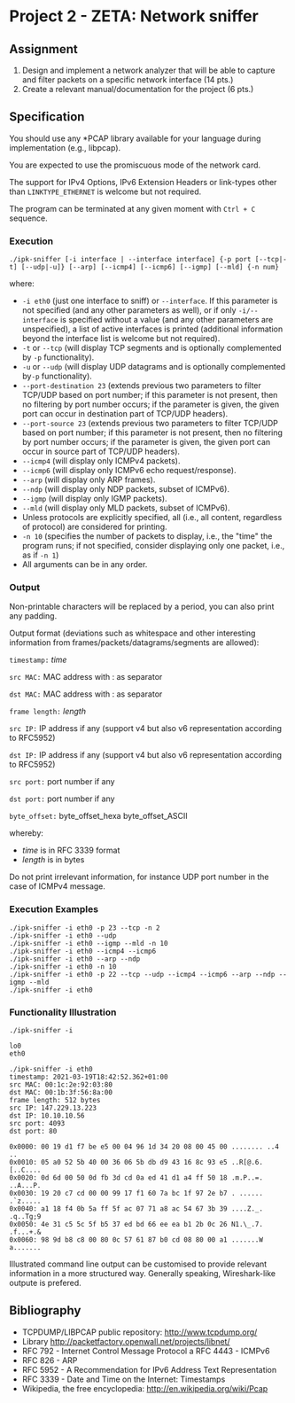 # Project 2 - ZETA: Network sniffer

## Assignment
1. Design and implement a network analyzer that will be able to capture and filter packets on a specific network interface (14 pts.) 
2. Create a relevant manual/documentation for the project (6 pts.)

## Specification
You should use any *PCAP library available for your language during implementation (e.g., libpcap).

You are expected to use the promiscuous mode of the network card.

The support for IPv4 Options, IPv6 Extension Headers or link-types other than `LINKTYPE_ETHERNET` is welcome but not required.

The program can be terminated at any given moment with `Ctrl + C` sequence.

### Execution
```
./ipk-sniffer [-i interface | --interface interface] {-p port [--tcp|-t] [--udp|-u]} [--arp] [--icmp4] [--icmp6] [--igmp] [--mld] {-n num}
```

where:

* `-i eth0` (just one interface to sniff) or `--interface`. If this parameter is not specified (and any other parameters as well), or if only `-i/--interface` is specified without a value (and any other parameters are unspecified), a list of active interfaces is printed (additional information beyond the interface list is welcome but not required).
* `-t` or `--tcp` (will display TCP segments and is optionally complemented by `-p` functionality).
* `-u` or `--udp` (will display UDP datagrams and is optionally complemented by`-p` functionality).
* `--port-destination 23` (extends previous two parameters to filter TCP/UDP based on port number; if this parameter is not present, then no filtering by port number occurs; if the parameter is given, the given port can occur in destination part of TCP/UDP headers).
* `--port-source 23` (extends previous two parameters to filter TCP/UDP based on port number; if this parameter is not present, then no filtering by port number occurs; if the parameter is given, the given port can occur in source part of TCP/UDP headers).
* `--icmp4` (will display only ICMPv4 packets).
* `--icmp6` (will display only ICMPv6 echo request/response).
* `--arp` (will display only ARP frames).
* `--ndp` (will display only NDP packets, subset of ICMPv6).
* `--igmp` (will display only IGMP packets).
* `--mld` (will display only MLD packets, subset of ICMPv6).
* Unless protocols are explicitly specified, all (i.e., all content, regardless of protocol) are considered for printing. 
* `-n 10` (specifies the number of packets to display, i.e., the "time" the program runs; if not specified, consider displaying only one packet, i.e., as if `-n 1`)
* All arguments can be in any order.

### Output
Non-printable characters will be replaced by a period, you can also print any padding.

Output format (deviations such as whitespace and other interesting information from frames/packets/datagrams/segments are allowed):

`timestamp:` *time*

`src MAC:` MAC address with : as separator

`dst MAC:` MAC address with : as separator

`frame length:` *length*

`src IP:` IP address if any (support v4 but also v6 representation according to RFC5952)

`dst IP:` IP address if any (support v4 but also v6 representation according to RFC5952)

`src port:` port number if any 

`dst port:` port number if any

`byte_offset:` byte_offset_hexa byte_offset_ASCII


whereby:

* *time* is in RFC 3339 format
* *length* is in bytes

Do not print irrelevant information, for instance UDP port number in the case of ICMPv4 message.

### Execution Examples
```
./ipk-sniffer -i eth0 -p 23 --tcp -n 2
./ipk-sniffer -i eth0 --udp
./ipk-sniffer -i eth0 --igmp --mld -n 10   
./ipk-sniffer -i eth0 --icmp4 --icmp6
./ipk-sniffer -i eth0 --arp --ndp
./ipk-sniffer -i eth0 -n 10      
./ipk-sniffer -i eth0 -p 22 --tcp --udp --icmp4 --icmp6 --arp --ndp --igmp --mld
./ipk-sniffer -i eth0
```

### Functionality Illustration
```
./ipk-sniffer -i

lo0
eth0

./ipk-sniffer -i eth0
timestamp: 2021-03-19T18:42:52.362+01:00
src MAC: 00:1c:2e:92:03:80
dst MAC: 00:1b:3f:56:8a:00
frame length: 512 bytes
src IP: 147.229.13.223
dst IP: 10.10.10.56
src port: 4093
dst port: 80

0x0000: 00 19 d1 f7 be e5 00 04 96 1d 34 20 08 00 45 00 ........ ..4 ..
0x0010: 05 a0 52 5b 40 00 36 06 5b db d9 43 16 8c 93 e5 ..R[@.6. [..C....
0x0020: 0d 6d 00 50 0d fb 3d cd 0a ed 41 d1 a4 ff 50 18 .m.P..=. ..A...P.
0x0030: 19 20 c7 cd 00 00 99 17 f1 60 7a bc 1f 97 2e b7 . ...... .`z.....
0x0040: a1 18 f4 0b 5a ff 5f ac 07 71 a8 ac 54 67 3b 39 ....Z._. .q..Tg;9
0x0050: 4e 31 c5 5c 5f b5 37 ed bd 66 ee ea b1 2b 0c 26 N1.\_.7. .f...+.&
0x0060: 98 9d b8 c8 00 80 0c 57 61 87 b0 cd 08 80 00 a1 .......W a.......
```

Illustrated command line output can be customised to provide relevant information in a more structured way. Generally speaking, Wireshark-like outpute is prefered.

## Bibliography
* TCPDUMP/LIBPCAP public repository: http://www.tcpdump.org/
* Library http://packetfactory.openwall.net/projects/libnet/
* RFC 792 - Internet Control Message Protocol a RFC 4443 - ICMPv6
* RFC 826 - ARP
* RFC 5952 - A Recommendation for IPv6 Address Text Representation
* RFC 3339 -  Date and Time on the Internet: Timestamps
* Wikipedia, the free encyclopedia: http://en.wikipedia.org/wiki/Pcap
